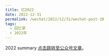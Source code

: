 ```yaml
---
title: 忆2022
date: 2022-12-31
permalink: /wechat/2022/12/31/wechat-post-20
tags:
  - 回忆录
  - 2022年
---
```


2022 summary [点击跳转至公众号文章](http://mp.weixin.qq.com/s?__biz=MzkxNjM0MzQ0MQ==&mid=2247484190&idx=1&sn=183da9559d9f3f1bbe56bd73b94cfc8b&chksm=c1501ce0f62795f63fc6706fb61875a1e5cff1c5a88c709cf55d2e4895a0e23a9968c8a4fe34#rd)。
